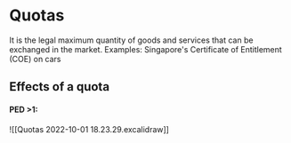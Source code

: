 # Quotas
It is the legal maximum quantity of goods and services that can be exchanged in the market.
Examples: Singapore's Certificate of Entitlement (COE) on cars

## Effects of a quota
#### PED >1:
![[Quotas 2022-10-01 18.23.29.excalidraw]]